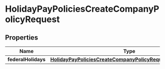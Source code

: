 

# HolidayPayPoliciesCreateCompanyPolicyRequest


## Properties

| Name | Type | Description | Notes |
|------------ | ------------- | ------------- | -------------|
|**federalHolidays** | [**HolidayPayPoliciesCreateCompanyPolicyRequestFederalHolidays**](HolidayPayPoliciesCreateCompanyPolicyRequestFederalHolidays.md) |  |  [optional] |



